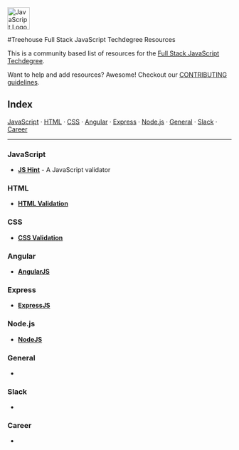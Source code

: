 <img src="https://upload.wikimedia.org/wikipedia/commons/thumb/9/99/Unofficial_JavaScript_logo_2.svg/440px-Unofficial_JavaScript_logo_2.svg.png" alt="JavaScript Logo" height="50px"/>

#Treehouse Full Stack JavaScript Techdegree Resources


This is a community based list of resources for the [Full Stack JavaScript Techdegree](https://www.teamtreehouse.com). 

Want to help and add resources? Awesome! Checkout our [CONTRIBUTING guidelines](CONTRIBUTING.md). 
 
## Index

[JavaScript](#JavaScript) · 
[HTML](#HTML) · 
[CSS](#CSS) · 
[Angular](#Angular) · 
[Express](#Express) · 
[Node.js](#Node.js) · 
[General](#General) · 
[Slack](#Slack) · 
[Career](#Career)


 
-------
 
### JavaScript

* **[JS Hint](http://jshint.com/)** - A JavaScript validator

### HTML

* **[HTML Validation](https://validator.w3.org/)**

### CSS

* **[CSS Validation](https://jigsaw.w3.org/css-validator/)**

### Angular

* **[AngularJS](https://angularjs.org)**

### Express

* **[ExpressJS](http://expressjs.com)**

### Node.js

* **[NodeJS](https://nodejs.org/en/)**

### General

* 

### Slack

* 

### Career

*

